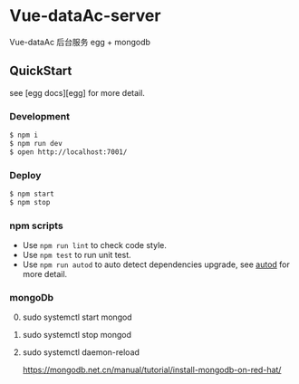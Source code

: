 # Vue-dataAc-server

Vue-dataAc 后台服务 egg + mongodb

## QuickStart

<!-- add docs here for user -->

see [egg docs][egg] for more detail.

### Development

```bash
$ npm i
$ npm run dev
$ open http://localhost:7001/
```

### Deploy

```bash
$ npm start
$ npm stop
```

### npm scripts

- Use `npm run lint` to check code style.
- Use `npm test` to run unit test.
- Use `npm run autod` to auto detect dependencies upgrade, see [autod](https://www.npmjs.com/package/autod) for more detail.

### mongoDb
0. sudo systemctl start mongod
1. sudo systemctl stop mongod
2. sudo systemctl daemon-reload

    https://mongodb.net.cn/manual/tutorial/install-mongodb-on-red-hat/